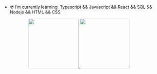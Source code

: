 - ☢ I’m currently learning: Typescript && Javascript && React && SQL && Nodejs && HTML && CSS

<div align="center">
  <a href="https://violaguilherme.github.io/my-profile/">
  <img height="165em" src="https://github-readme-stats.vercel.app/api?username=violaguilherme&show_icons=true&theme=gruvbox&include_all_commits=true&count_private=true"/>
  <img height="165em" src="https://github-readme-stats.vercel.app/api/top-langs/?username=violaguilherme&layout=compact&langs_count=7&theme=gruvbox"/>
</div>

